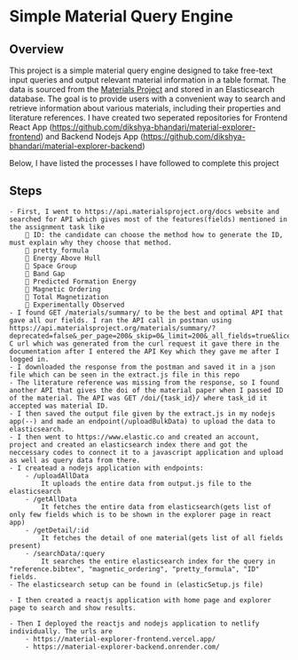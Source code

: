 # Simple Material Query Engine

## Overview

This project is a simple material query engine designed to take free-text input queries and output relevant material information in a table format. The data is sourced from the [Materials Project](https://next-gen.materialsproject.org/) and stored in an Elasticsearch database. The goal is to provide users with a convenient way to search and retrieve information about various materials, including their properties and literature references. I have created two seperated repositories for Frontend React App (https://github.com/dikshya-bhandari/material-explorer-frontend) and Backend Nodejs App (https://github.com/dikshya-bhandari/material-explorer-backend)

Below, I have listed the processes I have followed to complete this project

## Steps

    - First, I went to https://api.materialsproject.org/docs website and searched for API which gives most of the features(fields) mentioned in the assignment task like
         ID: the candidate can choose the method how to generate the ID, must explain why they choose that method.
         pretty_formula
         Energy Above Hull
         Space Group
         Band Gap
         Predicted Formation Energy
         Magnetic Ordering
         Total Magnetization
         Experimentally Observed
    - I found GET /materials/summary/ to be the best and optimal API that gave all our fields. I ran the API call in postman using https://api.materialsproject.org/materials/summary/?deprecated=false&_per_page=200&_skip=0&_limit=200&_all_fields=true&license=BY-C url which was generated from the curl request it gave there in the documentation after I entered the API Key which they gave me after I logged in.
    - I downloaded the response from the postman and saved it in a json file which can be seen in the extract.js file in this repo
    - The literature reference was missing from the response, so I found another API that gives the doi of the material paper when I passed ID of the material. The API was GET /doi/{task_id}/ where task_id it accepted was material ID.
    - I then saved the output file given by the extract.js in my nodejs app(--) and made an endpoint(/uploadBulkData) to upload the data to elasticsearch.
    - I then went to https://www.elastic.co and created an account, project and created an elasticsearch index there and got the neccessary codes to connect it to a javascript application and upload as well as query data from there.
    - I createad a nodejs application with endpoints:
        - /uploadAllData
            It uploads the entire data from output.js file to the elasticsearch
        - /getAllData
            It fetches the entire data from elasticsearch(gets list of only few fields which is to be shown in the explorer page in react app)
        - /getDetail/:id
            It fetches the detail of one material(gets list of all fields present)
        - /searchData/:query
            It searches the entire elasticsearch index for the query in "reference.bibtex", "magnetic_ordering", "pretty_formula", "ID" fields.
    - The elasticsearch setup can be found in (elasticSetup.js file)

    - I then created a reactjs application with home page and explorer page to search and show results.

    - Then I deployed the reactjs and nodejs application to netlify individually. The urls are
        - https://material-explorer-frontend.vercel.app/
        - https://material-explorer-backend.onrender.com/

